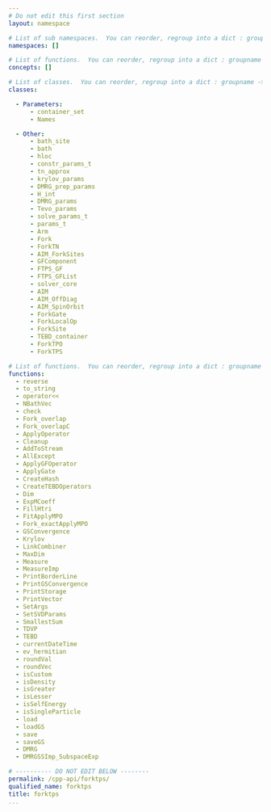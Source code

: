 ```yaml
---
# Do not edit this first section
layout: namespace

# List of sub namespaces.  You can reorder, regroup into a dict : groupname -> list
namespaces: []

# List of functions.  You can reorder, regroup into a dict : groupname -> list
concepts: []

# List of classes.  You can reorder, regroup into a dict : groupname -> list
classes:

  - Parameters:
      - container_set
      - Names

  - Other:
      - bath_site
      - bath
      - hloc
      - constr_params_t
      - tn_approx
      - krylov_params
      - DMRG_prep_params
      - H_int
      - DMRG_params
      - Tevo_params
      - solve_params_t
      - params_t
      - Arm
      - Fork
      - ForkTN
      - AIM_ForkSites
      - GFComponent
      - FTPS_GF
      - FTPS_GFList
      - solver_core
      - AIM
      - AIM_OffDiag
      - AIM_SpinOrbit
      - ForkGate
      - ForkLocalOp
      - ForkSite
      - TEBD_container
      - ForkTPO
      - ForkTPS

# List of functions.  You can reorder, regroup into a dict : groupname -> list
functions:
  - reverse
  - to_string
  - operator<<
  - NBathVec
  - check
  - Fork_overlap
  - Fork_overlapC
  - ApplyOperator
  - Cleanup
  - AddToStream
  - AllExcept
  - ApplyGFOperator
  - ApplyGate
  - CreateHash
  - CreateTEBDOperators
  - Dim
  - ExpMCoeff
  - FillHtri
  - FitApplyMPO
  - Fork_exactApplyMPO
  - GSConvergence
  - Krylov
  - LinkCombiner
  - MaxDim
  - Measure
  - MeasureImp
  - PrintBorderLine
  - PrintGSConvergence
  - PrintStorage
  - PrintVector
  - SetArgs
  - SetSVDParams
  - SmallestSum
  - TDVP
  - TEBD
  - currentDateTime
  - ev_hermitian
  - roundVal
  - roundVec
  - isCustom
  - isDensity
  - isGreater
  - isLesser
  - isSelfEnergy
  - isSingleParticle
  - load
  - loadGS
  - save
  - saveGS
  - DMRG
  - DMRGSSImp_SubspaceExp

# ---------- DO NOT EDIT BELOW --------
permalink: /cpp-api/forktps/
qualified_name: forktps
title: forktps
...
```


